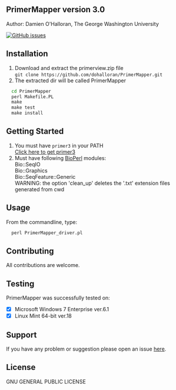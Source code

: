 ## PrimerMapper version 3.0
Author: Damien O'Halloran, The George Washington University

[![GitHub issues](https://img.shields.io/github/issues/dohalloran/PrimerMapper.svg)](https://github.com/dohalloran/PrimerMapper/issues)

## Installation
1. Download and extract the primerview.zip file  
`git clone https://github.com/dohalloran/PrimerMapper.git`  
2. The extracted dir will be called PrimerMapper  
```cmd
  cd PrimerMapper  
  perl Makefile.PL  
  make  
  make test  
  make install 
```  
## Getting Started  
1. You must have `primer3` in your PATH  
[Click here to get primer3](https://sourceforge.net/projects/primer3/) 
2. Must have following [BioPerl](https://github.com/bioperl) modules:  
Bio::SeqIO    
Bio::Graphics  
Bio::SeqFeature::Generic  
WARNING: the option 'clean_up' deletes the '.txt' extension files generated from cwd   

## Usage 
From the commandline, type:  
```cmd
  perl PrimerMapper_driver.pl
``` 

## Contributing
All contributions are welcome.

## Testing

PrimerMapper was successfully tested on:

- [x] Microsoft Windows 7 Enterprise ver.6.1
- [x] Linux Mint 64-bit ver.18

## Support
If you have any problem or suggestion please open an issue [here](https://github.com/dohalloran/PrimerMapper/issues).

## License 
GNU GENERAL PUBLIC LICENSE





